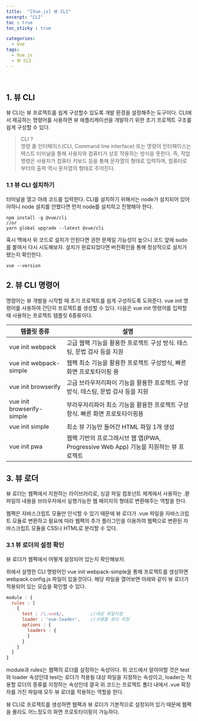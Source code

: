 ```yaml
---
title:  "[Vue.js] 뷰 CLI"
excerpt: "CLI"
toc : true
toc_sticky : true

categories:
  - Vue
tags: 
  - Vue.js
  - 뷰 CLI
---
```



<br/>

## 1. 뷰 CLI

뷰 CLI는 뷰 프로젝트를 쉽게 구성할수 있도록 개발 환경을 설정해주는 도구이다. CLI에서 제공하는 명령어를 사용하면 뷰 애플리케이션을 개발하기 위한 초기 프로젝트 구조를 쉽게 구성할 수 있다.

> CLI ?<br/>
명령 줄 인터페이스(CLI, Command line interface) 또는 명령어 인터페이스는 텍스트 터미널을 통해 사용자와 컴퓨터가 상호 작용하는 방식을 뜻한다. 즉, 작업 명령은 사용자가 컴퓨터 키보드 등을 통해 문자열의 형태로 입력하며, 컴퓨터로부터의 출력 역시 문자열의 형태로 주어진다.


### 1.1 뷰 CLI 설치하기

터미널을 열고 아래 코드를 입력한다. CLI를 설치하기 위해서는 node가 설치되어 있어야하니 node 설치를 안했다면 먼저 node를 설치하고 진행해야 한다.

```
npm install -g @vue/cli
//or
yarn global upgrade --latest @vue/cli
```

혹시 맥에서 위 코드로 설치가 안된다면 권한 문제일 가능성이 높으니 코드 앞에 sudo 를 붙여서 다시 시도해보자.
설치가 완료되었다면 버전확인을 통해 정상적으로 설치가 됐는지 확인한다.

```
vue --version
```

## 2. 뷰 CLI 명령어

명령어는 뷰 개발을 시작할 때 초기 프로젝트를 쉽게 구성하도록 도와준다. vue init 명령어를 사용하여 간단히 프로젝트를 생성할 수 있다.
다음은 vue init 명령어를 입력할 때 사용하는 프로젝트 템플릿 6종류이다.

|템플릿 종류|설명|
|--------|---|
|vue init webpack|고급 웹팩 기능을 활용한 프로젝트 구성 방식. 테스팅, 문법 검사 등을 지원|
|vue init webpack-simple|웹팩 최소 기능을 활용한 프로젝트 구성방식, 빠른 화면 프로토타이핑 용|
|vue init browserify|고급 브라우저리파이 기능을 활용한 프로젝트 구성 방식. 테스팅, 문법 검사 등을 지원|
|vue init browserify-simple|부라우저리파이 최소 기능을 활용한 프로젝트 구성항식. 빠른 화면 프로토타이핑용|
|vue init simple|최소 뷰 기능만 들어간 HTML 파일 1개 생성|
|vue init pwa|웹팩 기반의 프로그레시브 웹 앱(PWA, Progressive Web App) 기능을 지원하는 뷰 프로젝트|



## 3. 뷰 로더

뷰 로더는 웹팩에서 지원하는 라이브러리로, 싱글 파일 컴포넌트 체계에서 사용하는 .펻 파일의 내용을 브라우저에서 실행가능한 웹 페이지의 형태로 변환해주는 역할을 한다.

웹팩은 자바스크립트 모듈만 인식할 수 있기 때문에 뷰 로더가 .vue 파일을 자바스크립트 모듈로 변환하고 필요에 따라 웹팩의 추가 플러그인을 이용하여 웹팩으로 변환된
자바스크립트 모듈을 CSS나 HTML로 분리할 수 있다.

### 3.1 뷰 로더의 설정 확인

뷰 로더가 웹팩에서 어떻게 설정되어 있는지 확인해보자.

위에서 설명한 CLI 명령어인 vue init webpack-simple을 통해 프로젝트를 생성하면 webpack.config.js 파일이 있을것이다.
해당 파일을 열어보면 아래와 같이 뷰 로더가 적용되어 있는 모습을 확인할 수 있다.

```javascript
module : {
  rules : [
    {
      test : /\.vue$/,          //대상 파일지정
      loader : 'vue-loader',    //사용할 로더 지정
      options : {
        loaders : {
        }
      }
    }
  ]
}
```

module과 rules는 웹팩의 로더를 설정하는 속성이다. 위 코드에서 알아야할 것은 test와 loader 속성인데 test는 로더가 적용될 대상 파일을 지정하는 속성이고,
loader는 적용할 로더의 종류를 지정하는 속성인데 결국 위 코드는 프로젝트 폴더 내에서 .vue 확장자를 가진 파일에 모두 뷰 로더를 적용하는 역할을 한다.

뷰 CLI로 프로젝트를 생성하면 웹팩과 뷰 로더가 기본적으로 설정되어 있기 때문에 웹팩을 몰라도 어느정도의 화면 프로토타이핑이 가능하다.




